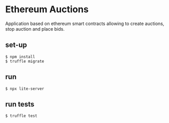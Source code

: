 # Ethereum Auctions

Application based on ethereum smart contracts allowing to create auctions, stop auction and place bids.

## set-up

```
$ npm install
$ truffle migrate
```

## run

```
$ npx lite-server
```

## run tests

```
$ truffle test
```
